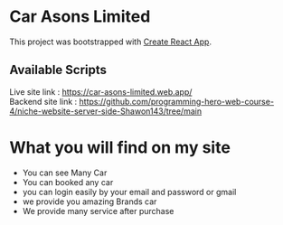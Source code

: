 # Car Asons Limited

This project was bootstrapped with [Create React App](https://github.com/facebook/create-react-app).

## Available Scripts

Live site link : https://car-asons-limited.web.app/ \
Backend site link : https://github.com/programming-hero-web-course-4/niche-website-server-side-Shawon143/tree/main

# What you will find on my site
* You can see Many Car 
* You can booked any car
* you can login easily by your email and password or gmail
* we provide you amazing Brands car 
* We provide many service after purchase 


